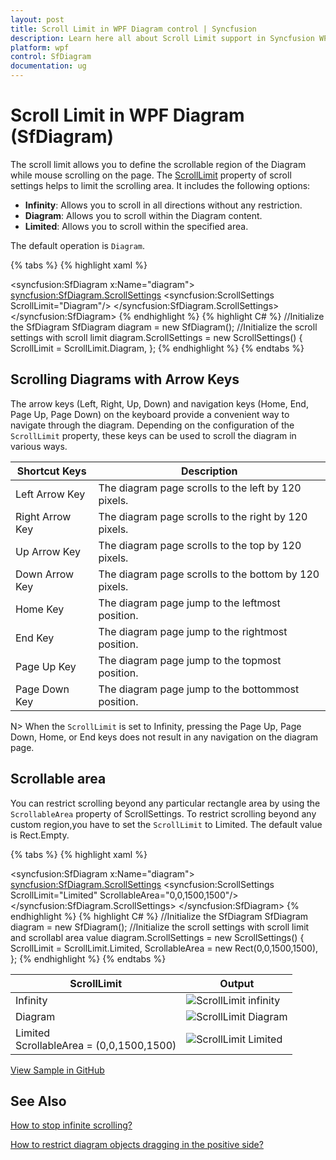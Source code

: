 ```yaml
---
layout: post
title: Scroll Limit in WPF Diagram control | Syncfusion
description: Learn here all about Scroll Limit support in Syncfusion WPF Diagram (SfDiagram) control, its elements and more.
platform: wpf
control: SfDiagram
documentation: ug
---
```


# Scroll Limit in WPF Diagram (SfDiagram)

The scroll limit allows you to define the scrollable region of the Diagram while mouse scrolling on the page. The [ScrollLimit](https://help.syncfusion.com/cr/wpf/Syncfusion.UI.Xaml.Diagram.ScrollSettings.html#Syncfusion_UI_Xaml_Diagram_ScrollSettings_ScrollLimit) property of scroll settings helps to limit the scrolling area. It includes the following options:

* **Infinity**: Allows you to scroll in all directions without any restriction.
* **Diagram**: Allows you to scroll within the Diagram content.
* **Limited**: Allows you to scroll within the specified area.

The default operation is `Diagram`.

{% tabs %}
{% highlight xaml %}
<!--Initialize the Sfdiagram-->
<syncfusion:SfDiagram x:Name="diagram">
    <!--Initialize the scroll setting class with scroll limit-->
    <syncfusion:SfDiagram.ScrollSettings>
        <syncfusion:ScrollSettings ScrollLimit="Diagram"/>
    </syncfusion:SfDiagram.ScrollSettings>
</syncfusion:SfDiagram>
{% endhighlight %}
{% highlight C# %}
//Initialize the SfDiagram
SfDiagram diagram = new SfDiagram();
//Initialize the scroll settings with scroll limit
diagram.ScrollSettings = new ScrollSettings()
{
    ScrollLimit = ScrollLimit.Diagram,
};
{% endhighlight %}
{% endtabs %}
## Scrolling Diagrams with Arrow Keys

The arrow keys (Left, Right, Up, Down) and navigation keys (Home, End, Page Up, Page Down) on the keyboard provide a convenient way to navigate through the diagram. Depending on the configuration of the `ScrollLimit` property, these keys can be used to scroll the diagram in various ways.

| Shortcut Keys | Description |
|---|---|
| Left Arrow Key | The diagram page scrolls to the left by 120 pixels. | 
| Right Arrow Key | The diagram page scrolls to the right by 120 pixels. | 
| Up Arrow Key | The diagram page scrolls to the top by 120 pixels. | 
| Down Arrow Key | The diagram page scrolls to the bottom by 120 pixels. | 
| Home Key | The diagram page jump to the leftmost position. | 
| End Key | The diagram page jump to the rightmost position. | 
| Page Up Key | The diagram page jump to the topmost position. | 
| Page Down Key | The diagram page jump to the bottommost position. |

N> When the `ScrollLimit` is set to Infinity, pressing the Page Up, Page Down, Home, or End keys does not result in any navigation on the diagram page.

## Scrollable area

You can restrict scrolling beyond any particular rectangle area by using the `ScrollableArea` property of ScrollSettings. To restrict scrolling beyond any custom region,you have to set the `ScrollLimit` to Limited. The default value is Rect.Empty.

{% tabs %}
{% highlight xaml %}
<!--Initialize the Sfdiagram-->
<syncfusion:SfDiagram x:Name="diagram">
    <!--Initialize the scroll setting class with scroll limit and scrollable area values-->
    <syncfusion:SfDiagram.ScrollSettings>
        <syncfusion:ScrollSettings ScrollLimit="Limited" ScrollableArea="0,0,1500,1500"/>
    </syncfusion:SfDiagram.ScrollSettings>
</syncfusion:SfDiagram>
{% endhighlight %}
{% highlight C# %}
//Initialize the SfDiagram
SfDiagram diagram = new SfDiagram();
//Initialize the scroll settings with scroll limit and scrollabl area value
diagram.ScrollSettings = new ScrollSettings()
{
    ScrollLimit = ScrollLimit.Limited,
    ScrollableArea = new Rect(0,0,1500,1500),
};
{% endhighlight %}
{% endtabs %}

| ScrollLimit | Output |
|---|---|
| Infinity |![ScrollLimit infinity](Scroll-Settings_images/ScrollLimitInfinity.gif) |
| Diagram |![ScrollLimit Diagram](Scroll-Settings_images/ScrollLimitDiagram.gif) |
| Limited <br> ScrollableArea = (0,0,1500,1500) | ![ScrollLimit Limited](Scroll-Settings_images/ScrollLimitLimited.gif) |

[View Sample in GitHub](https://github.com/SyncfusionExamples/WPF-Diagram-Examples/tree/master/Samples/Interaction/DiagramScrollUsingArrowKeys)
## See Also

[How to stop infinite scrolling?](https://support.syncfusion.com/kb/article/9869/how-to-stop-infinite-scrolling-in-wpf-diagram-sfdiagram)

[How to restrict diagram objects dragging in the positive side?](https://support.syncfusion.com/kb/article/9917/how-to-restrict-diagram-objects-dragging-in-the-positive-side-in-wpf-diagram)